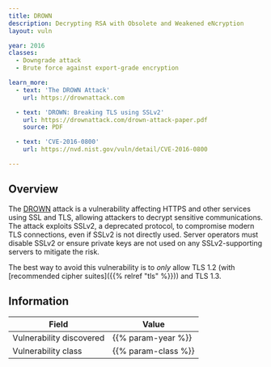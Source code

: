 ```yaml
---
title: DROWN
description: Decrypting RSA with Obsolete and Weakened eNcryption
layout: vuln

year: 2016
classes:
  - Downgrade attack
  - Brute force against export-grade encryption

learn_more:
  - text: 'The DROWN Attack'
    url: https://drownattack.com

  - text: 'DROWN: Breaking TLS using SSLv2'
    url: https://drownattack.com/drown-attack-paper.pdf
    source: PDF

  - text: 'CVE-2016-0800'
    url: https://nvd.nist.gov/vuln/detail/CVE-2016-0800

---
```


## Overview

The [DROWN] attack is a vulnerability affecting HTTPS and other services using SSL and TLS, allowing attackers to decrypt sensitive communications. The attack exploits SSLv2, a deprecated protocol, to compromise modern TLS connections, even if SSLv2 is not directly used. Server operators must disable SSLv2 or ensure private keys are not used on any SSLv2-supporting servers to mitigate the risk.

The best way to avoid this vulnerability is to _only_ allow TLS 1.2 (with [recommended cipher suites]({{% relref "tls" %}})) and TLS 1.3.

## Information

| Field                    | Value               |
|--------------------------|---------------------|
| Vulnerability discovered | {{% param-year %}}  |
| Vulnerability class      | {{% param-class %}} |

[DROWN]: https://en.wikipedia.org/wiki/DROWN_attack
